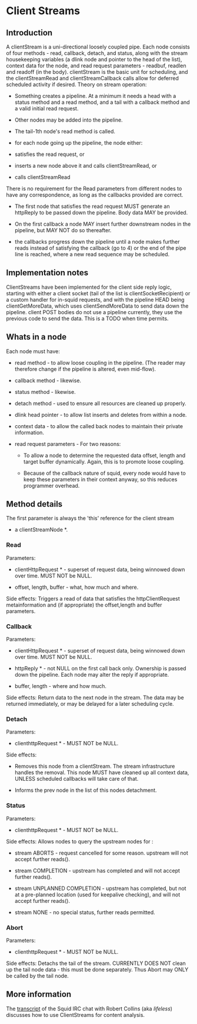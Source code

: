 # Client Streams

## Introduction

A clientStream is a uni-directional loosely coupled pipe. Each node
consists of four methods - read, callback, detach, and status, along
with the stream housekeeping variables (a dlink node and pointer to the
head of the list), context data for the node, and read request
parameters - readbuf, readlen and readoff (in the body). clientStream is
the basic unit for scheduling, and the clientStreamRead and
clientStreamCallback calls allow for deferred scheduled activity if
desired. Theory on stream operation:

  - Something creates a pipeline. At a minimum it needs a head with a
    status method and a read method, and a tail with a callback method
    and a valid initial read request.

  - Other nodes may be added into the pipeline.

  - The tail-1th node's read method is called.

  - for each node going up the pipeline, the node either:

  - satisfies the read request, or

  - inserts a new node above it and calls clientStreamRead, or

  - calls clientStreamRead

There is no requirement for the Read parameters from different nodes to
have any correspondence, as long as the callbacks provided are correct.

  - The first node that satisfies the read request MUST generate an
    httpReply to be passed down the pipeline. Body data MAY be provided.

  - On the first callback a node MAY insert further downstream nodes in
    the pipeline, but MAY NOT do so thereafter.

  - the callbacks progress down the pipeline until a node makes further
    reads instead of satisfying the callback (go to 4) or the end of the
    pipe line is reached, where a new read sequence may be scheduled.

## Implementation notes

ClientStreams have been implemented for the client side reply logic,
starting with either a client socket (tail of the list is
clientSocketRecipient) or a custom handler for in-squid requests, and
with the pipeline HEAD being clientGetMoreData, which uses
clientSendMoreData to send data down the pipeline. client POST bodies do
not use a pipeline currently, they use the previous code to send the
data. This is a TODO when time permits.

## Whats in a node

Each node must have:

  - read method - to allow loose coupling in the pipeline. (The reader
    may therefore change if the pipeline is altered, even mid-flow).

  - callback method - likewise.

  - status method - likewise.

  - detach method - used to ensure all resources are cleaned up
    properly.

  - dlink head pointer - to allow list inserts and deletes from within a
    node.

  - context data - to allow the called back nodes to maintain their
    private information.

  - read request parameters - For two reasons:
    
      - To allow a node to determine the requested data offset, length
        and target buffer dynamically. Again, this is to promote loose
        coupling.
    
      - Because of the callback nature of squid, every node would have
        to keep these parameters in their context anyway, so this
        reduces programmer overhead.

## Method details

The first parameter is always the 'this' reference for the client stream
- a clientStreamNode \*.

### Read

Parameters:

  - clientHttpRequest \* - superset of request data, being winnowed down
    over time. MUST NOT be NULL.

  - offset, length, buffer - what, how much and where.

Side effects: Triggers a read of data that satisfies the
httpClientRequest metainformation and (if appropriate) the offset,length
and buffer parameters.

### Callback

Parameters:

  - clientHttpRequest \* - superset of request data, being winnowed down
    over time. MUST NOT be NULL.

  - httpReply \* - not NULL on the first call back only. Ownership is
    passed down the pipeline. Each node may alter the reply if
    appropriate.

  - buffer, length - where and how much.

Side effects: Return data to the next node in the stream. The data may
be returned immediately, or may be delayed for a later scheduling cycle.

### Detach

Parameters:

  - clienthttpRequest \* - MUST NOT be NULL.

Side effects:

  - Removes this node from a clientStream. The stream infrastructure
    handles the removal. This node MUST have cleaned up all context
    data, UNLESS scheduled callbacks will take care of that.

  - Informs the prev node in the list of this nodes detachment.

### Status

Parameters:

  - clienthttpRequest \* - MUST NOT be NULL.

Side effects: Allows nodes to query the upstream nodes for :

  - stream ABORTS - request cancelled for some reason. upstream will not
    accept further reads().

  - stream COMPLETION - upstream has completed and will not accept
    further reads().

  - stream UNPLANNED COMPLETION - upstream has completed, but not at a
    pre-planned location (used for keepalive checking), and will not
    accept further reads().

  - stream NONE - no special status, further reads permitted.

### Abort

Parameters:

  - clienthttpRequest \* - MUST NOT be NULL.

Side effects: Detachs the tail of the stream. CURRENTLY DOES NOT clean
up the tail node data - this must be done separately. Thus Abort may
ONLY be called by the tail node.

## More information

The
[transcript](https://wiki.squid-cache.org/action/show/ProgrammingGuide/ClientStreams/ClientStreams#)
of the Squid IRC chat with Robert Collins (aka *lifeless*) discusses how
to use ClientStreams for content analysis.
